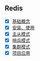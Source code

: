 ## Redis

- [X] [基础概念](./cluster.md)
- [X] [安装、使用](./install-by-docker.md)
- [X] [主从模式](./master-slave.md)
- [X] [哨兵模式](./sentinel.md)
- [X] [集群模式](./cluster.md)
- [X] [项目应用](./cluster.md)